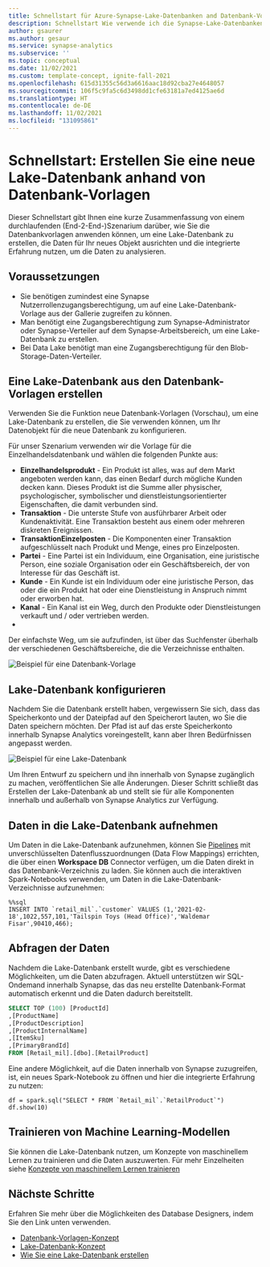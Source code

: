 ```yaml
---
title: Schnellstart für Azure-Synapse-Lake-Datenbanken and Datenbank-Vorlagen
description: Schnellstart Wie verwende ich die Synapse-Lake-Datenbanken und die Datenbank-Vorlagen
author: gsaurer
ms.author: gesaur
ms.service: synapse-analytics
ms.subservice: ''
ms.topic: conceptual
ms.date: 11/02/2021
ms.custom: template-concept, ignite-fall-2021
ms.openlocfilehash: 615d31355c56d3a6616aac18d92cba27e4648057
ms.sourcegitcommit: 106f5c9fa5c6d3498dd1cfe63181a7ed4125ae6d
ms.translationtype: HT
ms.contentlocale: de-DE
ms.lasthandoff: 11/02/2021
ms.locfileid: "131095861"
---
```

# <a name="quickstart-create-a-new-lake-database-leveraging-database-templates"></a>Schnellstart: Erstellen Sie eine neue Lake-Datenbank anhand von Datenbank-Vorlagen

Dieser Schnellstart gibt Ihnen eine kurze Zusammenfassung von einem durchlaufenden (End-2-End-)Szenarium darüber, wie Sie die Datenbankvorlagen anwenden können, um eine Lake-Datenbank zu erstellen, die Daten für Ihr neues Objekt ausrichten und die integrierte Erfahrung nutzen, um die Daten zu analysieren. 

## <a name="prerequisites"></a>Voraussetzungen
- Sie benötigen zumindest eine Synapse Nutzerrollenzugangsberechtigung, um auf eine Lake-Datenbank-Vorlage aus der Gallerie zugreifen zu können.
- Man benötigt eine Zugangsberechtigung zum Synapse-Administrator oder Synapse-Verteiler auf dem Synapse-Arbeitsbereich, um eine Lake-Datenbank zu erstellen.
- Bei Data Lake benötigt man eine Zugangsberechtigung für den Blob-Storage-Daten-Verteiler.

## <a name="create-a-lake-database-from-database-templates"></a>Eine Lake-Datenbank aus den Datenbank-Vorlagen erstellen

Verwenden Sie die Funktion neue Datenbank-Vorlagen (Vorschau), um eine Lake-Datenbank zu erstellen, die Sie verwenden können, um Ihr Datenobjekt für die neue Datenbank zu konfigurieren. 

Für unser Szenarium verwenden wir die Vorlage für die Einzelhandelsdatenbank und wählen die folgenden Punkte aus: 
 - **Einzelhandelsprodukt** - Ein Produkt ist alles, was auf dem Markt angeboten werden kann, das einen Bedarf durch  mögliche Kunden decken kann. Dieses Produkt ist die Summe aller physischer, psychologischer, symbolischer und dienstleistungsorientierter Eigenschaften, die damit verbunden sind.
 - **Transaktion** - Die unterste Stufe von ausführbarer Arbeit oder Kundenaktivität.
Eine Transaktion besteht aus einem oder mehreren diskreten Ereignissen.
 - **TransaktionEinzelposten** - Die Komponenten einer Transaktion aufgeschlüsselt nach Produkt und Menge, eines pro Einzelposten.
 - **Partei** - Eine Partei ist ein Individuum, eine Organisation, eine juristische Person, eine soziale Organisation oder ein Geschäftsbereich, der von Interesse für das Geschäft ist.
 - **Kunde** - Ein Kunde ist ein Individuum oder eine juristische Person, das oder die ein Produkt hat oder eine Dienstleistung in Anspruch nimmt oder erworben hat.
 - **Kanal** - Ein Kanal ist ein Weg, durch den Produkte oder Dienstleistungen verkauft und / oder vertrieben werden.
 - 
Der einfachste Weg, um sie aufzufinden, ist über das Suchfenster überhalb der verschiedenen Geschäftsbereiche, die die Verzeichnisse enthalten. 
 
![Beispiel für eine Datenbank-Vorlage](./media/quick-start-create-lake-database/model-example.png)

 
## <a name="configure-lake-database"></a>Lake-Datenbank konfigurieren
 
Nachdem Sie die Datenbank erstellt haben, vergewissern Sie sich, dass das Speicherkonto und der Dateipfad auf den Speicherort lauten, wo Sie die Daten speichern möchten. Der Pfad ist auf das erste Speicherkonto innerhalb Synapse Analytics voreingestellt, kann aber Ihren Bedürfnissen angepasst werden. 
  
 ![Beispiel für eine Lake-Datenbank](./media/quick-start-create-lake-database/lake-database-example.png)
 
Um Ihren Entwurf zu speichern und ihn innerhalb von Synapse zugänglich zu machen, veröffentlichen Sie alle Änderungen. Dieser Schritt schließt das Erstellen der Lake-Datenbank ab und stellt sie für alle Komponenten innerhalb und außerhalb von Synapse Analytics zur Verfügung. 

## <a name="ingest-data-to-lake-database"></a>Daten in die Lake-Datenbank aufnehmen

Um Daten in die Lake-Datenbank aufzunehmen, können Sie [Pipelines](../data-integration/data-integration-data-lake.md) mit unverschlüsselten Datenflusszuordnungen (Data Flow Mappings) errichten, die über einen **Workspace DB** Connector verfügen, um die Daten direkt in das Datenbank-Verzeichnis zu laden. Sie können auch die interaktiven Spark-Notebooks verwenden, um Daten in die Lake-Datenbank-Verzeichnisse aufzunehmen:

```Spark
%%sql
INSERT INTO `retail_mil`.`customer` VALUES (1,'2021-02-18',1022,557,101,'Tailspin Toys (Head Office)','Waldemar Fisar',90410,466);
```

## <a name="query-the-data"></a>Abfragen der Daten

Nachdem die Lake-Datenbank erstellt wurde, gibt es verschiedene Möglichkeiten, um die Daten abzufragen. Aktuell unterstützen wir SQL-Ondemand innerhalb Synapse, das das neu erstellte Datenbank-Format automatisch erkennt und die Daten dadurch bereitstellt. 

```sql
SELECT TOP (100) [ProductId]
,[ProductName]
,[ProductDescription]
,[ProductInternalName]
,[ItemSku]
,[PrimaryBrandId]
FROM [Retail_mil].[dbo].[RetailProduct]
```

Eine andere Möglichkeit, auf die Daten innerhalb von Synapse zuzugreifen, ist, ein neues Spark-Notebook zu öffnen und hier die integrierte Erfahrung zu nutzen:

```spark
df = spark.sql("SELECT * FROM `Retail_mil`.`RetailProduct`")
df.show(10)
```

## <a name="train-machine-learning-models"></a>Trainieren von Machine Learning-Modellen

Sie können die Lake-Datenbank nutzen, um Konzepte von maschinellem Lernen zu trainieren und die Daten auszuwerten. Für mehr Einzelheiten siehe [Konzepte von maschinellem Lernen trainieren](../machine-learning/tutorial-automl.md) 

## <a name="next-steps"></a>Nächste Schritte

Erfahren Sie mehr über die Möglichkeiten des Database Designers, indem Sie den Link unten verwenden.
 - [Datenbank-Vorlagen-Konzept](concepts-database-templates.md)
 - [Lake-Datenbank-Konzept](concepts-lake-database.md)
 - [Wie Sie eine Lake-Datenbank erstellen](create-empty-lake-database.md)
